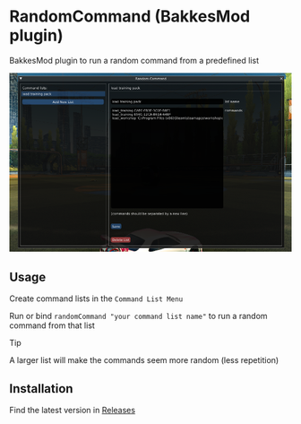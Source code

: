 # RandomCommand (BakkesMod plugin)
BakkesMod plugin to run a random command from a predefined list

<img src='./docs/images/cover_pic.png' alt="overview" width="600"/>

## Usage
Create command lists in the `Command List Menu`

Run or bind `randomCommand "your command list name"` to run a random command from that list

>[!TIP]
>A larger list will make the commands seem more random (less repetition)

## Installation
Find the latest version in [Releases](https://github.com/smallest-cock/RandomCommand/releases)